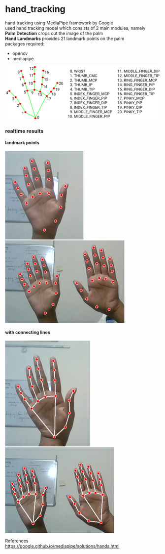 # hand_tracking
hand tracking using MediaPipe framework by Google <br>
used hand tracking model which consists of 2 main modules, namely <br>
__Palm Detection__ crops out the image of the palm <br>
__Hand Landmarks__ provides 21 landmark points on the palm<br>
packages required: <br>
- opencv <br>
- mediapipe <br>

![](/images/hand_landmarks.png)

### realtime results
#### landmark points
![](/images/ht1.png) ![](/images/ht2.png) <br>
#### with connecting lines
![](/images/ht3.png) ![](/images/ht4.png)

References <br>
https://google.github.io/mediapipe/solutions/hands.html
